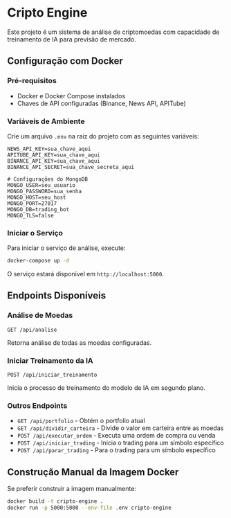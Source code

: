 # Cripto Engine

Este projeto é um sistema de análise de criptomoedas com capacidade de treinamento de IA para previsão de mercado.

## Configuração com Docker

### Pré-requisitos

- Docker e Docker Compose instalados
- Chaves de API configuradas (Binance, News API, APITube)

### Variáveis de Ambiente

Crie um arquivo `.env` na raiz do projeto com as seguintes variáveis:

```
NEWS_API_KEY=sua_chave_aqui
APITUBE_API_KEY=sua_chave_aqui
BINANCE_API_KEY=sua_chave_aqui
BINANCE_API_SECRET=sua_chave_secreta_aqui

# Configurações do MongoDB
MONGO_USER=seu_usuario
MONGO_PASSWORD=sua_senha
MONGO_HOST=seu_host
MONGO_PORT=27017
MONGO_DB=trading_bot
MONGO_TLS=false
```

### Iniciar o Serviço

Para iniciar o serviço de análise, execute:

```bash
docker-compose up -d
```

O serviço estará disponível em `http://localhost:5000`.

## Endpoints Disponíveis

### Análise de Moedas

```
GET /api/analise
```

Retorna análise de todas as moedas configuradas.

### Iniciar Treinamento da IA

```
POST /api/iniciar_treinamento
```

Inicia o processo de treinamento do modelo de IA em segundo plano.

### Outros Endpoints

- `GET /api/portfolio` - Obtém o portfolio atual
- `GET /api/dividir_carteira` - Divide o valor em carteira entre as moedas
- `POST /api/executar_ordem` - Executa uma ordem de compra ou venda
- `POST /api/iniciar_trading` - Inicia o trading para um símbolo específico
- `POST /api/parar_trading` - Para o trading para um símbolo específico

## Construção Manual da Imagem Docker

Se preferir construir a imagem manualmente:

```bash
docker build -t cripto-engine .
docker run -p 5000:5000 --env-file .env cripto-engine
```
